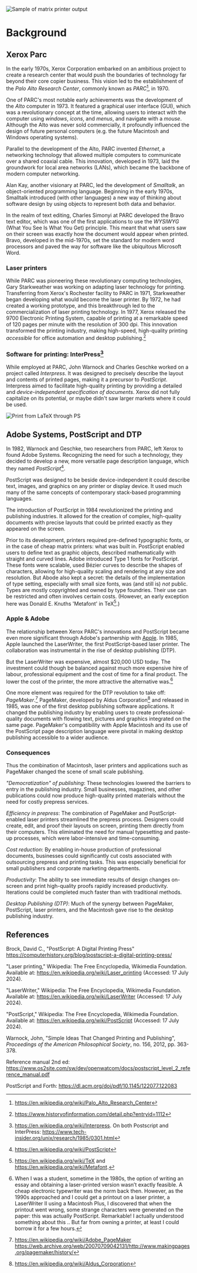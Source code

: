 ![Sample of matrix printer output](../assets/images/matrixprint.png)

# Background

## Xerox Parc

In the early 1970s, Xerox Corporation embarked on an ambitious
project to create a research center that would push the
boundaries of technology far beyond their core copier business.
This vision led to the establishment of the
*Palo Alto Research Center*, commonly known as *PARC*[^parc],
in 1970.

One of PARC's most notable early achievements was the development
of the *Alto* computer in 1973. It featured a graphical user 
interface (GUI), which was a revolutionary concept at the time,
allowing users to interact with the computer using *windows*,
*icons*, and *menus*, and navigate with a *mouse*. Although
the Alto was never sold commercially, it profoundly influenced
the design of future personal computers (e.g. the future Macintosh
and Windows operating systems).

Parallel to the development of the Alto, PARC invented *Ethernet*,
a networking technology that allowed multiple computers to
communicate over a shared coaxial cable. This innovation,
developed in 1973, laid the groundwork for local area networks
(LANs), which became the backbone of modern computer networking.

Alan Kay, another visionary at PARC, led the development of
*Smalltalk*, an object-oriented programming language. Beginning
in the early 1970s, Smalltalk introduced (with other languages)
a new way of thinking about software design by using objects
to represent both data and behavior.

In the realm of text editing, Charles Simonyi at PARC developed
the Bravo text editor, which was one of the first applications
to use the *WYSIWYG* (What You See Is What You Get) principle.
This meant that what users saw on their screen was exactly how
the document would appear when printed. Bravo, developed in the
mid-1970s, set the standard for modern word processors and paved
the way for software like the ubiquitous Microsoft Word.

[^parc]: https://en.wikipedia.org/wiki/Palo_Alto_Research_Center


### Laser printers

While PARC was pioneering these revolutionary computing technologies,
Gary Starkweather was working on adapting laser technology for
printing. Transferring from Xerox's Rochester facility to PARC
in 1971, Starkweather began developing what would become the
laser printer. By 1972, he had created a working prototype, and
this breakthrough led to the commercialization of laser printing
technology. In 1977, Xerox released the 9700 Electronic Printing
System, capable of printing at a remarkable speed of 120 pages
per minute with the resolution of 300 dpi. This innovation
transformed the printing industry, making high-speed, high-quality
printing *accessible* for office automation and desktop
publishing.[^printer]

[^printer]: https://www.historyofinformation.com/detail.php?entryid=1112

### Software for printing: InterPress[^interpress]

While employed at PARC, John Warnock and Charles Geschke worked
on a project called *Interpress*. It was designed to precisely
describe the layout and contents of printed pages, making it a
precursor to *PostScript*. Interpress aimed to facilitate
high-quality printing by providing a detailed and
*device-independent specification of documents*.
Xerox did not fully capitalize on its potential, or maybe
didn't saw larger markets where it could be used.

[^interpress]: https://en.wikipedia.org/wiki/Interpress.
On both Postscript and InterPress:
https://www.tech-insider.org/unix/research/1985/0301.html

![Print from LaTeX through PS](../assets/images/ps.png)

## Adobe Systems, PostScript and DTP

In 1982, Warnock and Geschke, two researchers from PARC,
left Xerox to found Adobe Systems. Recognizing the need for
such a technology, they decided to develop a new, more versatile
page description language, which they named *PostScript*[^ps].

[^ps]: https://en.wikipedia.org/wiki/PostScript

PostScript was designed to be beside device-independent it could
describe text, images, and graphics on any printer or display
device. It used much many of the same concepts of contemporary
stack-based programming languages.

The introduction of PostScript in 1984 revolutionized the printing
and publishing industries. It allowed for the creation of complex,
high-quality documents with precise layouts that could be printed
exactly as they appeared on the screen.

Prior to its development, printers required pre-defined typographic
fonts, or in the case of cheap matrix printers: what was built in.
PostScript enabled users to define text as graphic objects,
described mathematically with straight and curved lines.
Adobe introduced Type 1 fonts for PostScript. These fonts were
scalable, used Bézier curves to describe the shapes of characters,
allowing for high-quality scaling and rendering at any size and
resolution. But Abode also kept a secret: the details of the
implementation of type setting, especially with small size fonts,
was (and still is) *not* public. Types are mostly copyrighted and
owned by type foundries. Their use can be restricted and often
involves certain costs. (However, an early exception here was Donald
E. Knuths 'Metafont' in TeX[^tex].)

[^tex]: https://en.wikipedia.org/wiki/TeX and
https://en.wikipedia.org/wiki/Metafont.


### Apple & Adobe

The relationship between Xerox PARC's innovations and PostScript
became even more significant through Adobe's partnership with
[Apple](APPLE.md). In 1985, Apple launched the LaserWriter, the
first PostScript-based laser printer. The collaboration was
instrumental in the rise of desktop publishing (DTP).

But the LaserWriter was expensive, almost $20,000 USD today.
The investment could though be balanced against much more expensive
hire of labour, professional equipment and the cost of time
for a final product. The lower the cost of the printer, the
more attractive the alternative was.[^sidenote]

One more element was required for the DTP revolution to take off:
*PageMaker*.[^pagemaker] PageMaker, developed by Aldus
Corporation[^aldus] and released in 1985, was one of the
first desktop publishing software applications. It changed the
publishing industry by enabling users to create professional-quality
documents with flowing text, pictures and graphics integrated
on the same page. PageMaker's compatibility with Apple Macintosh
and its use of the PostScript page description language were
pivotal in making desktop publishing accessible to a wider audience.

[^sidenote]: When I was a student, sometime in the 1980s,
the option of writing an essay and obtaining a laser-printed
version wasn’t exactly feasible. A cheap electronic typewriter
was the norm back then. However, as the 1990s approached and
I could get a printout on a laser printer, a LaserWriter II
using a Macintosh Plus, I discovered that when the printout
went wrong, some strange characters were generated on the
paper: this was actually PostScript. Remarkable! I actually
understood something about this .. But far from owning a
printer, at least I could borrow it for a few hours.
[^pagemaker]: https://en.wikipedia.org/wiki/Adobe_PageMaker
https://web.archive.org/web/20070709042131/http://www.makingpages.org/pagemaker/history/
[^aldus]: https://en.wikipedia.org/wiki/Aldus_Corporation


### Consequences

Thus the combination of Macintosh, laser printers and applications
such as PageMaker changed the scene of small scale publishing.

*"Democratization" of publishing*: These technologies lowered the
barriers to entry in the publishing industry. Small businesses,
magazines, and other publications could now produce high-quality
printed materials without the need for costly prepress services.

*Efficiency in prepress*: The combination of PageMaker and
PostScript-enabled laser printers streamlined the prepress
process. Designers could create, edit, and proof their layouts
on screen, printing them directly from their computers. This
eliminated the need for manual typesetting and paste-up
processes, which were labor-intensive and time-consuming.

*Cost reduction*: By enabling in-house production of professional
documents, businesses could significantly cut costs associated
with outsourcing prepress and printing tasks. This was especially
beneficial for small publishers and corporate marketing departments.

*Productivity*: The ability to see immediate results of
design changes on-screen and print high-quality proofs rapidly
increased productivity. Iterations could be completed much faster
than with traditional methods.

*Desktop Publishing (DTP)*: Much of the synergy between PageMaker,
PostScript, laser printers, and the Macintosh gave rise to
the desktop publishing industry.


## References

Brock, David C., "PostScript: A Digital Printing Press"
https://computerhistory.org/blog/postscript-a-digital-printing-press/

"Laser printing," Wikipedia: The Free Encyclopedia, Wikimedia Foundation. Available at: https://en.wikipedia.org/wiki/Laser_printing (Accessed: 17 July 2024).

"LaserWriter," Wikipedia: The Free Encyclopedia, Wikimedia Foundation. Available at: https://en.wikipedia.org/wiki/LaserWriter  (Accessed: 17 July 2024).

"PostScript," Wikipedia: The Free Encyclopedia, Wikimedia Foundation. Available at: https://en.wikipedia.org/wiki/PostScript (Accessed: 17 July 2024).

Warnock, John, "Simple Ideas That Changed Printing and Publishing", *Proceedings of the American Philosophical Society*, no. 156, 2012, pp. 363-378.

Reference manual 2nd ed:
https://www.os2site.com/sw/dev/openwatcom/docs/postscript_level_2_reference_manual.pdf

PostScript and Forth:
https://dl.acm.org/doi/pdf/10.1145/122077.122083

